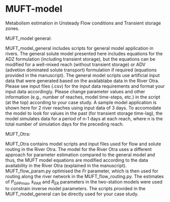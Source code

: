 # MUFT-model
Metabolism estimation in Unsteady Flow conditions and Transient storage zones. 

MUFT_model general:

MUFT_model_general includes scripts for general model application in rivers. The general solute model presented here includes equations for the ADZ formulation (including transient storage), but the equations can be modified for a well-mixed reach (without transient storage) or ADV (advetion dominated solute transport) formulation if required (equations provided in the manuscript).
The general model scripts use artificial input data that were generated based on the availablabe data in the River Otra.
Please see input files (.csv) for the input data requirements and format your input data accordingly. Please change parameter values and other information (e.g., number of reaches, model time-steps, etc.) in the script (at the top) according to your case study.
A sample model application is shown here for 2 river reaches using input data of 3 days.
To accomodate the model to look for values in the past (for transient storage time-lag), the model simulates data for a period of n-1 days at each reach, where n is the total number of simulation days for the preceding reach.

MUFT_Otra:

MUFT_Otra contains model scripts and input files used for flow and solute routing in the River Otra. 
The model for the River Otra uses a different approach for parameter estimation compared to the general model and thus, the MUFT model equations are modified according to the data availability in the River Otra (explained in the manuscript).
MUFT_flow_param.py optimised the *Fr* parameter, which is then used for routing along the river network in the MUFT_flow_routing.py.
The estimates of *P<sub>GPPmax</sub>*, *k<sub>PAR</sub>* and *R<sub>ER</sub>* parameters in the two-station models were used to constrain inverse model parameters.
The scripts provided in the MUFT_model_general can be directly used for your case study. 